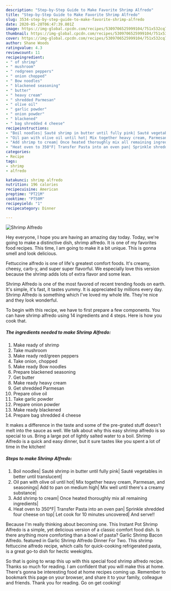 ```yaml
---
description: "Step-by-Step Guide to Make Favorite Shrimp Alfredo"
title: "Step-by-Step Guide to Make Favorite Shrimp Alfredo"
slug: 3534-step-by-step-guide-to-make-favorite-shrimp-alfredo
date: 2020-05-28T06:47:39.801Z
image: https://img-global.cpcdn.com/recipes/5309706525999104/751x532cq70/shrimp-alfredo-recipe-main-photo.jpg
thumbnail: https://img-global.cpcdn.com/recipes/5309706525999104/751x532cq70/shrimp-alfredo-recipe-main-photo.jpg
cover: https://img-global.cpcdn.com/recipes/5309706525999104/751x532cq70/shrimp-alfredo-recipe-main-photo.jpg
author: Shane Woods
ratingvalue: 4.3
reviewcount: 11
recipeingredient:
- " of shrimp"
- " mushroom"
- " redgreen peppers"
- " onion chopped"
- " Bow noodles"
- " blackened seasoning"
- " butter"
- " heavy cream"
- " shredded Parmesan"
- " olive oil"
- " garlic powder"
- " onion powder"
- " blackened"
- " bag shredded 4 cheese"
recipeinstructions:
- "Boil noodles| Sauté shrimp in butter until fully pink| Sauté vegetables in better until translucent|"
- "Oil pan with olive oil until hot| Mix together heavy cream, Parmesan, and seasonings| Add to pan on medium high| Mix well until there&#39;s a creamy substance|"
- "Add shrimp to cream| Once heated thoroughly mix all remaining ingredients|"
- "Heat oven to 350°F| Transfer Pasta into an oven pan| Sprinkle shredded four cheese on top| Let cook for 10 minutes uncovered| And serve!!"
categories:
- Recipe
tags:
- shrimp
- alfredo

katakunci: shrimp alfredo 
nutrition: 196 calories
recipecuisine: American
preptime: "PT21M"
cooktime: "PT50M"
recipeyield: "1"
recipecategory: Dinner

---
```



![Shrimp Alfredo](https://img-global.cpcdn.com/recipes/5309706525999104/751x532cq70/shrimp-alfredo-recipe-main-photo.jpg)

Hey everyone, I hope you are having an amazing day today. Today, we're going to make a distinctive dish, shrimp alfredo. It is one of my favorites food recipes. This time, I am going to make it a bit unique. This is gonna smell and look delicious.

Fettuccine alfredo is one of life&#39;s greatest comfort foods. It&#39;s creamy, cheesy, carb-y, and super super flavorful. We especially love this version because the shrimp adds lots of extra flavor and some lean.

Shrimp Alfredo is one of the most favored of recent trending foods on earth. It's simple, it's fast, it tastes yummy. It is appreciated by millions every day. Shrimp Alfredo is something which I've loved my whole life. They're nice and they look wonderful.


To begin with this recipe, we have to first prepare a few components. You can have shrimp alfredo using 14 ingredients and 4 steps. Here is how you cook that.

<!--inarticleads1-->

##### The ingredients needed to make Shrimp Alfredo:

1. Make ready  of shrimp
1. Take  mushroom
1. Make ready  red/green peppers
1. Take  onion, chopped
1. Make ready  Bow noodles
1. Prepare  blackened seasoning
1. Get  butter
1. Make ready  heavy cream
1. Get  shredded Parmesan
1. Prepare  olive oil
1. Take  garlic powder
1. Prepare  onion powder
1. Make ready  blackened
1. Prepare  bag shredded 4 cheese


It makes a difference in the taste and some of the pre-grated stuff doesn&#39;t melt into the sauce as well. We talk about why this easy shrimp alfredo is so special to us. Bring a large pot of lightly salted water to a boil. Shrimp Alfredo is a quick and easy dinner, but it sure tastes like you spent a lot of time in the kitchen! 

<!--inarticleads2-->

##### Steps to make Shrimp Alfredo:

1. Boil noodles| Sauté shrimp in butter until fully pink| Sauté vegetables in better until translucent|
1. Oil pan with olive oil until hot| Mix together heavy cream, Parmesan, and seasonings| Add to pan on medium high| Mix well until there&#39;s a creamy substance|
1. Add shrimp to cream| Once heated thoroughly mix all remaining ingredients|
1. Heat oven to 350°F| Transfer Pasta into an oven pan| Sprinkle shredded four cheese on top| Let cook for 10 minutes uncovered| And serve!!


Because I&#39;m really thinking about becoming one. This Instant Pot Shrimp Alfredo is a simple, yet delicious version of a classic comfort food dish. Is there anything more comforting than a bowl of pasta? Garlic Shrimp Bacon Alfredo. featured in Garlic Shrimp Alfredo Dinner For Two. This shrimp fettuccine alfredo recipe, which calls for quick-cooking refrigerated pasta, is a great go-to dish for hectic weekights. 

So that is going to wrap this up with this special food shrimp alfredo recipe. Thanks so much for reading. I am confident that you will make this at home. There's gonna be interesting food at home recipes coming up. Remember to bookmark this page on your browser, and share it to your family, colleague and friends. Thank you for reading. Go on get cooking!

